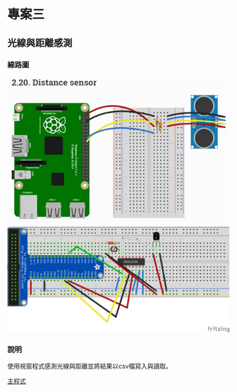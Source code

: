 # 專案三
## 光線與距離感測

### 線路圖
![線路圖](./Distance%20sensor.jpg)
![線路圖](./mcp3008_bb.png)

### 說明
使用視窗程式感測光線與距離並將結果以csv檔寫入與讀取。

[主程式](main.py)
